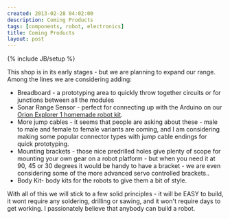 ```yaml
---
created: 2013-02-28 04:02:00
description: Coming Products
tags: [components, robot, electronics]
title: Coming Products
layout: post
---
```

{% include JB/setup %}

This shop is in its early stages - but we are planning to expand our range. Among the lines we are considering adding:

*  Breadboard - a prototyping area to quickly throw together circuits or for junctions between all the modules
*  Sonar Range Sensor - perfect for connecting up with the Arduino on our [Orion Explorer 1 homemade robot kit](http://shop.orionrobots.co.uk/products/orion-explorer-1-robot-kit).
*  More jump cables - it seems that people are asking about these - male to male and female to female variants are coming, and I am considering making some popular connector types with jump cable endings for quick prototyping.
*  Mounting brackets - those nice predrilled holes give plenty of scope for mounting your own gear on a robot platform - but when you need it at 90, 45 or 30 degrees it would be handy to have a bracket - we are even considering some of the more advanced servo controlled brackets..
*  Body Kit- body kits for the robots to give them a bit of style.


With all of this we will stick to a few solid principles - it will be EASY to build, it wont require any soldering, drilling or sawing, and it won't require days to get working. I passionately believe that anybody can build a robot.
